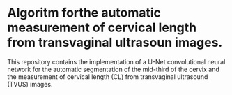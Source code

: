 # Algoritm forthe automatic measurement of cervical length from transvaginal ultrasoun images. 
This repository contains the implementation of a U-Net convolutional neural network for the automatic segmentation of the mid-third of the cervix and the measurement of cervical length (CL) from transvaginal ultrasound (TVUS) images.
